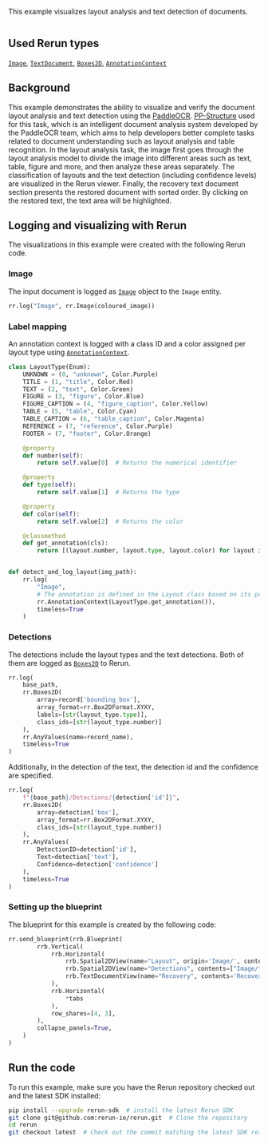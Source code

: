 <!--[metadata]
title = "OCR"
tags = ["Text", "OCR", "2D", "Blueprint"]
thumbnail = "https://static.rerun.io/ocr1/54b3a9d0706fd4a3a3dcbf878046ae34a7a6feec/480w.png"
thumbnail_dimensions = [480, 259]
# Channel = "main" # uncomment if this example can be run fast an easily
-->

This example visualizes layout analysis and text detection of documents.

<picture>
  <img src="https://static.rerun.io/ocr1/54b3a9d0706fd4a3a3dcbf878046ae34a7a6feec/full.png" alt="">
  <source media="(max-width: 480px)" srcset="https://static.rerun.io/ocr1/54b3a9d0706fd4a3a3dcbf878046ae34a7a6feec/480w.png">
  <source media="(max-width: 768px)" srcset="https://static.rerun.io/ocr1/54b3a9d0706fd4a3a3dcbf878046ae34a7a6feec/768w.png">
  <source media="(max-width: 1024px)" srcset="https://static.rerun.io/ocr1/54b3a9d0706fd4a3a3dcbf878046ae34a7a6feec/1024w.png">
  <source media="(max-width: 1200px)" srcset="https://static.rerun.io/ocr1/54b3a9d0706fd4a3a3dcbf878046ae34a7a6feec/1200w.png">
</picture>


## Used Rerun types
[`Image`](https://www.rerun.io/docs/reference/types/archetypes/image), [`TextDocument`](https://rerun.io/docs/reference/types/archetypes/text_document), [`Boxes2D`](https://rerun.io/docs/reference/types/archetypes/boxes2d), [`AnnotationContext`](https://rerun.io/docs/reference/types/archetypes/annotation_context)

## Background
This example demonstrates the ability to visualize and verify the document layout analysis and text detection using the [PaddleOCR](https://github.com/PaddlePaddle/PaddleOCR).
[PP-Structure](https://github.com/PaddlePaddle/PaddleOCR/tree/main/ppstructure) used for this task, which is an intelligent document analysis system developed by the PaddleOCR team, which aims to help developers better complete tasks related to document understanding such as layout analysis and table recognition.
In the layout analysis task, the image first goes through the layout analysis model to divide the image into different areas such as text, table, figure and more, and then analyze these areas separately.
The classification of layouts and the text detection (including confidence levels) are visualized in the Rerun viewer.
Finally, the recovery text document section presents the restored document with sorted order. By clicking on the restored text, the text area will be highlighted.

## Logging and visualizing with Rerun
The visualizations in this example were created with the following Rerun code.

### Image
The input document is logged as [`Image`](https://www.rerun.io/docs/reference/types/archetypes/image) object to the `Image` entity.
```python
rr.log("Image", rr.Image(coloured_image))
```

### Label mapping

An annotation context is logged with a class ID and a color assigned per layout type using [`AnnotationContext`](https://rerun.io/docs/reference/types/archetypes/annotation_context).

```python
class LayoutType(Enum):
    UNKNOWN = (0, "unknown", Color.Purple)
    TITLE = (1, "title", Color.Red)
    TEXT = (2, "text", Color.Green)
    FIGURE = (3, "figure", Color.Blue)
    FIGURE_CAPTION = (4, "figure_caption", Color.Yellow)
    TABLE = (5, "table", Color.Cyan)
    TABLE_CAPTION = (6, "table_caption", Color.Magenta)
    REFERENCE = (7, "reference", Color.Purple)
    FOOTER = (7, "footer", Color.Orange)

    @property
    def number(self):
        return self.value[0]  # Returns the numerical identifier

    @property
    def type(self):
        return self.value[1]  # Returns the type

    @property
    def color(self):
        return self.value[2]  # Returns the color

    @classmethod
    def get_annotation(cls):
        return [(layout.number, layout.type, layout.color) for layout in cls]


def detect_and_log_layout(img_path):
    rr.log(
        "Image",
        # The annotation is defined in the Layout class based on its properties
        rr.AnnotationContext(LayoutType.get_annotation()),
        timeless=True
    )
```

### Detections
The detections include the layout types and the text detections. Both of them are logged as [`Boxes2D`](https://www.rerun.io/docs/reference/types/archetypes/boxes2d) to Rerun.

```python
rr.log(
    base_path,
    rr.Boxes2D(
        array=record['bounding_box'],
        array_format=rr.Box2DFormat.XYXY,
        labels=[str(layout_type.type)],
        class_ids=[str(layout_type.number)]
    ),
    rr.AnyValues(name=record_name),
    timeless=True
)
```
Additionally, in the detection of the text, the detection id and the confidence are specified.
```python
rr.log(
    f"{base_path}/Detections/{detection['id']}",
    rr.Boxes2D(
        array=detection['box'],
        array_format=rr.Box2DFormat.XYXY,
        class_ids=[str(layout_type.number)]
    ),
    rr.AnyValues(
        DetectionID=detection['id'],
        Text=detection['text'],
        Confidence=detection['confidence']
    ),
    timeless=True
)
```

### Setting up the blueprint

The blueprint for this example is created by the following code:

```python
rr.send_blueprint(rrb.Blueprint(
        rrb.Vertical(
            rrb.Horizontal(
                rrb.Spatial2DView(name="Layout", origin='Image/', contents=["Image/**"] + detections_paths),
                rrb.Spatial2DView(name="Detections", contents=["Image/**"]),
                rrb.TextDocumentView(name="Recovery", contents='Recovery')
            ),
            rrb.Horizontal(
                *tabs
            ),
            row_shares=[4, 3],
        ),
        collapse_panels=True,
    )
)
```

## Run the code
To run this example, make sure you have the Rerun repository checked out and the latest SDK installed:
```bash
pip install --upgrade rerun-sdk  # install the latest Rerun SDK
git clone git@github.com:rerun-io/rerun.git  # Clone the repository
cd rerun
git checkout latest  # Check out the commit matching the latest SDK release
